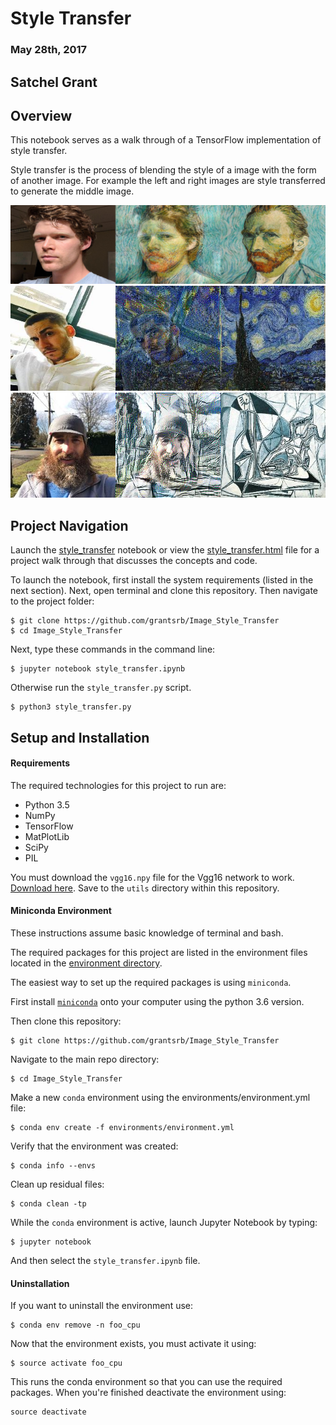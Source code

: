 # Style Transfer
### May 28th, 2017
## Satchel Grant


## Overview
This notebook serves as a walk through of a TensorFlow implementation of style transfer.

Style transfer is the process of blending the style of a image with the form of another image. For example the left and right images are style transferred to generate the middle image.

![image1](./imgs/satch_gogh_combined.jpg)
![image2](./imgs/abbas_starry_blend.jpg)
![image3](./imgs/benj_picasso_combined.jpg)

## Project Navigation

Launch the [style_transfer](./style_transfer.ipynb) notebook or view the [style_transfer.html](./style_transfer.html) file for a project walk through that discusses the concepts and code.

To launch the notebook, first install the system requirements (listed in the next section). Next, open terminal and clone this repository. Then navigate to the project folder:

```
$ git clone https://github.com/grantsrb/Image_Style_Transfer
$ cd Image_Style_Transfer
```

Next, type these commands in the command line:

```
$ jupyter notebook style_transfer.ipynb
```

Otherwise run the `style_transfer.py` script.

```
$ python3 style_transfer.py
```


## Setup and Installation

#### Requirements

The required technologies for this project to run are:

- Python 3.5
- NumPy
- TensorFlow
- MatPlotLib
- SciPy
- PIL

You must download the `vgg16.npy` file for the Vgg16 network to work. [Download here](https://mega.nz/#!YU1FWJrA!O1ywiCS2IiOlUCtCpI6HTJOMrneN-Qdv3ywQP5poecM). Save to the `utils` directory within this repository.

#### Miniconda Environment

These instructions assume basic knowledge of terminal and bash.

The required packages for this project are listed in the environment files located in the [environment directory](./environments/).

The easiest way to set up the required packages is using `miniconda`.

First install [`miniconda`](https://conda.io/miniconda.html) onto your computer using the python 3.6 version.

Then clone this repository:

```
$ git clone https://github.com/grantsrb/Image_Style_Transfer
```

Navigate to the main repo directory:

```
$ cd Image_Style_Transfer
```

Make a new `conda` environment using the environments/environment.yml file:

```
$ conda env create -f environments/environment.yml
```

Verify that the environment was created:

```
$ conda info --envs
```

Clean up residual files:

```
$ conda clean -tp
```

While the `conda` environment is active, launch Jupyter Notebook by typing:

```
$ jupyter notebook
```

And then select the `style_transfer.ipynb` file.

#### Uninstallation

If you want to uninstall the environment use:

```
$ conda env remove -n foo_cpu
```

Now that the environment exists, you must activate it using:

```
$ source activate foo_cpu
```

This runs the conda environment so that you can use the required packages. When you're finished deactivate the environment using:

```
source deactivate
```
